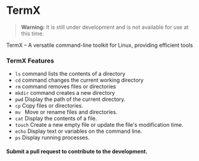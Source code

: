 # TermX

> **Warning:** It is still under development and is not available for use at this time.

TermX – A versatile command-line toolkit for Linux, providing efficient tools

### TermX Features

- `ls` command lists the contents of a directory
- `cd` command changes the current working directory
- `rm` command removes files or directories
- `mkdir` command creates a new directory
- `pwd` Display the path of the current directory.
- `cp` Copy files or directories.
- `mv ` Move or rename files and directories.
- `cat` Display the contents of a file.
- `touch` Create a new empty file or update the file's modification time.
- `echo` Display text or variables on the command line.
- `ps` Display running processes.

#### Submit a pull request to contribute to the development.

